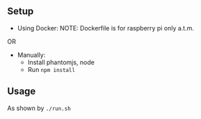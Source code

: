 ## Setup

- Using Docker: NOTE: Dockerfile is for raspberry pi only a.t.m.

OR

- Manually:
  * Install phantomjs, node
  * Run `npm install`

## Usage

As shown by `./run.sh`
